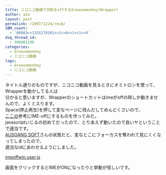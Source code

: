 ```yaml
---
title: ニコニコ動画でIMEをoffするGreasemonkey(Wrapper)
author: azu
layout: post
permalink: /2007/1224/res8/
SBM_count:
  - '00003<>1355278101<>1<>0<>1<>1<>0'
dsq_thread_id:
  - 300801188
categories:
  - Greasemonkey
  - ニコニコ動画
tags:
  - Greasemonkey
  - ニコニコ動画
---
```

タイトル通りのものですが、ニコニコ動画を見るときにオミトロンを使って、Wrapperを動かしてる人は  
分かると思いますが、Wrapperのショートカットはimeがoffの時しか動きませんので、よくミスります。  
Space(停止再生)を押して変なページに飛んだしてめんどくさいので、  
[ここの][1]参考にIME-offにするものを作ってみた。  
javascriptいじるの初めてだったので、とりあえず動いたので良いヤということで適当です。  
[AUSGANG SOFT][1]さんの状態だと、変なとこにフォーカスを奪われて見にくくなってしまったので、  
適当なidにあわせるようにしました。

[imeoffwin.user.js][2]

画面をクリックするとIMEがONになったりと挙動が怪しいです。

 [1]: http://a-h.parfe.jp/einfach/archives/2006/0905142930.html
 [2]: https://efcl.info/wp-content/uploads/imeoffwin.user.js "imeoffwin.user.js"
